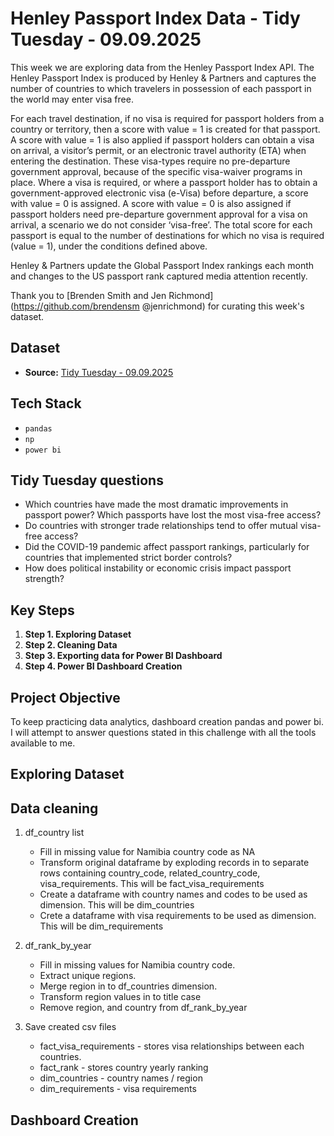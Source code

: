 # Henley Passport Index Data - Tidy Tuesday - 09.09.2025
This week we are exploring data from the Henley Passport Index API. The Henley Passport Index is produced by Henley & Partners and captures the number of countries to which travelers in possession of each passport in the world may enter visa free.

For each travel destination, if no visa is required for passport holders from a country or territory, then a score with value = 1 is created for that passport. A score with value = 1 is also applied if passport holders can obtain a visa on arrival, a visitor’s permit, or an electronic travel authority (ETA) when entering the destination. These visa-types require no pre-departure government approval, because of the specific visa-waiver programs in place. Where a visa is required, or where a passport holder has to obtain a government-approved electronic visa (e-Visa) before departure, a score with value = 0 is assigned. A score with value = 0 is also assigned if passport holders need pre-departure government approval for a visa on arrival, a scenario we do not consider ‘visa-free’. The total score for each passport is equal to the number of destinations for which no visa is required (value = 1), under the conditions defined above.

Henley & Partners update the Global Passport Index rankings each month and changes to the US passport rank captured media attention recently.

Thank you to [Brenden Smith and Jen Richmond](https://github.com/brendensm @jenrichmond) for curating this week's dataset.

## Dataset
* **Source:** [Tidy Tuesday - 09.09.2025](https://github.com/rfordatascience/tidytuesday/blob/main/data/2025/2025-09-09/)

## Tech Stack
* `pandas`
* `np`
* `power bi`

## Tidy Tuesday questions
- Which countries have made the most dramatic improvements in passport power? Which passports have lost the most visa-free access?
- Do countries with stronger trade relationships tend to offer mutual visa-free access?
- Did the COVID-19 pandemic affect passport rankings, particularly for countries that implemented strict border controls?
- How does political instability or economic crisis impact passport strength?

## Key Steps
1. **Step 1. Exploring Dataset**
2. **Step 2. Cleaning Data**
3. **Step 3. Exporting data for Power BI Dashboard**
4. **Step 4. Power BI Dashboard Creation**

## Project Objective
To keep practicing data analytics, dashboard creation pandas and power bi. I will attempt to answer questions stated in this challenge with all the tools available to me. 

## Exploring Dataset

## Data cleaning
1. df_country list
    * Fill in missing value for Namibia country code as NA
    * Transform original dataframe by exploding records in to separate rows containing country_code, related_country_code, visa_requirements. This will be fact_visa_requirements 
    * Create a dataframe with country names and codes to be used as dimension. This will be dim_countries
    * Crete a dataframe with visa requirements to be used as dimension. This will be dim_requirements

2. df_rank_by_year
    * Fill in missing values for Namibia country code. 
    * Extract unique regions.
    * Merge region in to df_countries dimension.
    * Transform region values in to title case
    * Remove region, and country from df_rank_by_year

3. Save created csv files
    * fact_visa_requirements - stores visa relationships between each countries. 
    * fact_rank - stores country yearly ranking
    * dim_countries - country names / region
    * dim_requirements - visa requirements
    
## Dashboard Creation